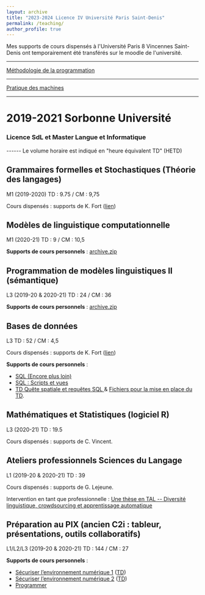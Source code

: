 ```yaml
---
layout: archive
title: "2023-2024 Licence IV Université Paris Saint-Denis"
permalink: /teaching/
author_profile: true
---
```


Mes supports de cours dispensés à l'Université Paris 8 Vincennes Saint-Denis ont temporairement été transférés sur le moodle de l'université. 

------

<a href="/mdp/"> Méthodologie de la programmation </a>

------

<a href="/pdm/"> Pratique des machines </a>

------


<h1 id="Archive">2019-2021 Sorbonne Université</h1>
<h3 id="licences">Licence SdL et Master Langue et Informatique </h3>
------
Le volume horaire est indiqué en "heure équivalent TD" (HETD)

Grammaires formelles et Stochastiques (Théorie des langages)
------
M1 (2019-2020) TD : 9.75 / CM : 9,75

Cours dispensés : supports de K. Fort (<a href="https://members.loria.fr/KFort/teaching/sorbonne/">lien</a>)

Modèles de linguistique computationnelle
------
M1 (2020-21) TD : 9 / CM : 10,5


**Supports de cours personnels** : <a href="/assets/cours/PROG_M1.zip">archive.zip</a> 

Programmation de modèles linguistiques II (sémantique)
------
L3 (2019-20 & 2020-21) TD : 24 / CM : 36

**Supports de cours personnels** : 
 <a href="/assets/cours/PROG-L3_2019_MILLOUR.zip">archive.zip</a> 


Bases de données
------
L3 TD : 52 / CM : 4,5

Cours dispensés : supports de K. Fort (<a href="https://members.loria.fr/KFort/teaching/sorbonne/">lien</a>)

**Supports de cours personnels** : 

* <a href="/assets/cours/BasesDeDonn%C3%A9es_SQL_EncorePlusLoin.pdf">SQL (Encore plus loin)</a>
* <a href="/assets/cours/BasesDeDonn%C3%A9es_SQL_scripts.pdf">SQL : Scripts et vues</a> 
* <a href="/assets/cours/BDD/td_Galaxie_public.pdf"> TD Quête spatiale et requêtes SQL </a> & <a href="Mise_en_place_TD_Galaxie.zip"> Fichiers pour la mise en place du TD</a>.

Mathématiques et Statistiques (logiciel R)
------
L3 (2020-21) TD : 19.5

Cours dispensés : supports de C. Vincent.

Ateliers professionnels Sciences du Langage 
------
L1 (2019-20 & 2020-21) TD : 39

Cours dispensés : supports de G. Lejeune.

Intervention en tant que professionnelle : <a href="/assets/pdfs/L2SOATEL_2020_Millour.pdf"> Une thèse en TAL -- Diversité linguistique, crowdsourcing et apprentissage
automatique </a> 


Préparation au PIX (ancien C2i : tableur, présentations, outils collaboratifs)
-----
L1/L2/L3 (2019-20 & 2020-21) TD : 144 / CM : 27

**Supports de cours personnels** : 

* <a href="/assets/cours/PIX_CM4_2020_MILLOUR.odp">Sécuriser l’environnement numérique 1</a> (<a href="/assets/cours/PIX_TD4_2020_MILLOUR.odt">TD</a>)   
* <a href="/assets/cours/PIX_CM5_2020_MILLOUR.odp">Sécuriser l’environnement numérique 2</a> (<a href="/assets/cours/PIX_TD5_2020_MILLOUR.odt">TD</a>)   
* <a href="/assets/cours/PIX/pix_CM6S2_AM.odp">Programmer</a> 


<!-- {% include base_path %}
{% for post in site.teaching reversed %}
  {% include archive-single.html %}
{% endfor %} -->
